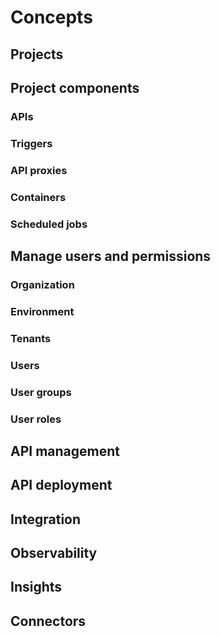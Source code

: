 # Concepts


## Projects


## Project components

### APIs

### Triggers

### API proxies

### Containers

### Scheduled jobs


## Manage users and permissions

### Organization

### Environment

### Tenants

### Users

### User groups

### User roles


## API management

## API deployment

## Integration

## Observability

## Insights

## Connectors
